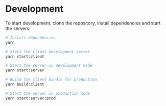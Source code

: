 # Development

To start development, clone the repository, install dependencies and start the servers:

```bash
# Install dependencies
yarn

# Start the client development server
yarn start:client

# Start the server in development mode
yarn start:server

# Build the client bundle for production
yarn build:client

# Start the server in production mode
yarn start:server:prod
```
